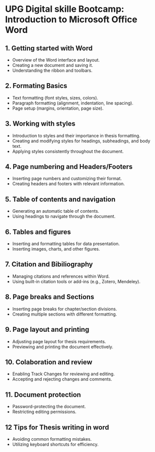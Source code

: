 # UPG Digital skille Bootcamp: Introduction to Microsoft Office Word

## 1. Getting started with Word
- Overview of the Word interface and layout.
- Creating a new document and saving it.
- Understanding the ribbon and toolbars.
## 2. Formating Basics
- Text formatting (font styles, sizes, colors).
- Paragraph formatting (alignment, indentation, line spacing).
- Page setup (margins, orientation, page size).
## 3. Working with styles
- Introduction to styles and their importance in thesis formatting.
- Creating and modifying styles for headings, subheadings, and body text.
- Applying styles consistently throughout the document.
## 4. Page numbering and Headers/Footers
- Inserting page numbers and customizing their format.
- Creating headers and footers with relevant information.
## 5. Table of contents and navigation
- Generating an automatic table of contents.
- Using headings to navigate through the document.
## 6. Tables and figures
- Inserting and formatting tables for data presentation.
- Inserting images, charts, and other figures.
## 7. Citation and Bibiliography
- Managing citations and references within Word.
- Using built-in citation tools or add-ins (e.g., Zotero, Mendeley).
## 8. Page breaks and Sections
- Inserting page breaks for chapter/section divisions.
- Creating multiple sections with different formatting.
## 9. Page layout and printing
- Adjusting page layout for thesis requirements.
- Previewing and printing the document effectively.
## 10. Colaboration and review
- Enabling Track Changes for reviewing and editing.
- Accepting and rejecting changes and comments.
## 11. Document protection
- Password-protecting the document.
- Restricting editing permissions.
## 12 Tips for Thesis writing in word
- Avoiding common formatting mistakes.
- Utilizing keyboard shortcuts for efficiency.